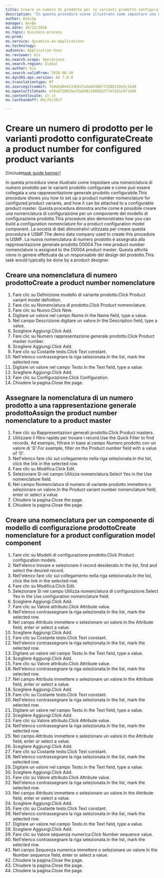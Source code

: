 ```yaml
--- 
title: Creare un numero di prodotto per le varianti prodotto configurate
description: "In questa procedura viene illustrato come impostare una nomenclatura di numero prodotto per le varianti prodotto configurate e come può essere collegata a una rappresentazione generale prodotto configurabile."
author: BibiSp
manager: AnnBe
ms.date: 10/25/2016
ms.topic: business-process
ms.prod: 
ms.service: dynamics-ax-applications
ms.technology: 
audience: Application User
ms.reviewer: bis
ms.search.scope: Operations
ms.search.region: Global
ms.author: bis
ms.search.validFrom: 2016-06-30
ms.dyn365.ops.version: AX 7.0.0
ms.translationtype: HT
ms.sourcegitcommit: 7e0a5d044133b917a3eb9386773205218e5c1b40
ms.openlocfilehash: e70a5f28635e75a69811085637f7e7431c0f1d40
ms.contentlocale: it-it
ms.lasthandoff: 09/29/2017

---
```

# <a name="create-a-product-number-for-configured-product-variants"></a><span data-ttu-id="5334c-103">Creare un numero di prodotto per le varianti prodotto configurate</span><span class="sxs-lookup"><span data-stu-id="5334c-103">Create a product number for configured product variants</span></span>

[!include[task guide banner](../../includes/task-guide-banner.md)]

<span data-ttu-id="5334c-104">In questa procedura viene illustrato come impostare una nomenclatura di numero prodotto per le varianti prodotto configurate e come può essere collegata a una rappresentazione generale prodotto configurabile.</span><span class="sxs-lookup"><span data-stu-id="5334c-104">This procedure shows you how to set up a product number nomenclature for configured product variants, and how it can be attached to a configurable product master.</span></span> <span data-ttu-id="5334c-105">Questa procedura dimostra anche come è possibile creare una nomenclatura di configurazione per un componente del modello di configurazione prodotto.</span><span class="sxs-lookup"><span data-stu-id="5334c-105">This procedure also demonstrates how you can build a configuration nomenclature for a product configuration model component.</span></span> <span data-ttu-id="5334c-106">La società di dati dimostrativi utilizzata per creare questa procedura è USMF.</span><span class="sxs-lookup"><span data-stu-id="5334c-106">The demo data company used to create this procedure is USMF.</span></span> <span data-ttu-id="5334c-107">La nuova nomenclatura di numero prodotto è assegnata alla rappresentazione generale prodotto D0004.</span><span class="sxs-lookup"><span data-stu-id="5334c-107">The new product number nomenclature is assigned to the D0004 product master.</span></span> <span data-ttu-id="5334c-108">Questa attività viene in genere effettuata da un responsabile del design del prodotto.</span><span class="sxs-lookup"><span data-stu-id="5334c-108">This task would typically be done by a product designer.</span></span>


## <a name="create-a-product-number-nomenclature"></a><span data-ttu-id="5334c-109">Creare una nomenclatura di numero prodotto</span><span class="sxs-lookup"><span data-stu-id="5334c-109">Create a product number nomenclature</span></span>
1. <span data-ttu-id="5334c-110">Fare clic su Definizione modello di variante prodotto.</span><span class="sxs-lookup"><span data-stu-id="5334c-110">Click Product variant model definition.</span></span>
2. <span data-ttu-id="5334c-111">Fare clic su Nomenclatura di prodotto.</span><span class="sxs-lookup"><span data-stu-id="5334c-111">Click Product nomenclature.</span></span>
3. <span data-ttu-id="5334c-112">Fare clic su Nuovo.</span><span class="sxs-lookup"><span data-stu-id="5334c-112">Click New.</span></span>
4. <span data-ttu-id="5334c-113">Digitare un valore nel campo Nome.</span><span class="sxs-lookup"><span data-stu-id="5334c-113">In the Name field, type a value.</span></span>
5. <span data-ttu-id="5334c-114">Nel campo Descrizione digitare un valore.</span><span class="sxs-lookup"><span data-stu-id="5334c-114">In the Description field, type a value.</span></span>
6. <span data-ttu-id="5334c-115">Scegliere Aggiungi.</span><span class="sxs-lookup"><span data-stu-id="5334c-115">Click Add.</span></span>
7. <span data-ttu-id="5334c-116">Fare clic su Numero rappresentazione generale prodotto.</span><span class="sxs-lookup"><span data-stu-id="5334c-116">Click Product master number.</span></span>
8. <span data-ttu-id="5334c-117">Scegliere Aggiungi.</span><span class="sxs-lookup"><span data-stu-id="5334c-117">Click Add.</span></span>
9. <span data-ttu-id="5334c-118">Fare clic su Costante testo.</span><span class="sxs-lookup"><span data-stu-id="5334c-118">Click Text constant.</span></span>
10. <span data-ttu-id="5334c-119">Nell'elenco contrassegnare la riga selezionata.</span><span class="sxs-lookup"><span data-stu-id="5334c-119">In the list, mark the selected row.</span></span>
11. <span data-ttu-id="5334c-120">Digitare un valore nel campo Testo.</span><span class="sxs-lookup"><span data-stu-id="5334c-120">In the Text field, type a value.</span></span>
12. <span data-ttu-id="5334c-121">Scegliere Aggiungi.</span><span class="sxs-lookup"><span data-stu-id="5334c-121">Click Add.</span></span>
13. <span data-ttu-id="5334c-122">Fare clic su Configurazione.</span><span class="sxs-lookup"><span data-stu-id="5334c-122">Click Configuration.</span></span>
14. <span data-ttu-id="5334c-123">Chiudere la pagina.</span><span class="sxs-lookup"><span data-stu-id="5334c-123">Close the page.</span></span>

## <a name="assign-the-product-number-nomenclature-to-a-product-master"></a><span data-ttu-id="5334c-124">Assegnare la nomenclatura di un numero prodotto a una rappresentazione generale prodotto</span><span class="sxs-lookup"><span data-stu-id="5334c-124">Assign the product number nomenclature to a product master</span></span>
1. <span data-ttu-id="5334c-125">Fare clic su Rappresentazioni generali prodotto.</span><span class="sxs-lookup"><span data-stu-id="5334c-125">Click Product masters.</span></span>
2. <span data-ttu-id="5334c-126">Utilizzare il filtro rapido per trovare i record.</span><span class="sxs-lookup"><span data-stu-id="5334c-126">Use the Quick Filter to find records.</span></span> <span data-ttu-id="5334c-127">Ad esempio, filtrare in base al campo Numero prodotto con un valore di 'D'.</span><span class="sxs-lookup"><span data-stu-id="5334c-127">For example, filter on the Product number field with a value of 'D'.</span></span>
3. <span data-ttu-id="5334c-128">Nell'elenco fare clic sul collegamento nella riga selezionata.</span><span class="sxs-lookup"><span data-stu-id="5334c-128">In the list, click the link in the selected row.</span></span>
4. <span data-ttu-id="5334c-129">Fare clic su Modifica.</span><span class="sxs-lookup"><span data-stu-id="5334c-129">Click Edit.</span></span>
5. <span data-ttu-id="5334c-130">Selezionare Sì nel campo Utilizza nomenclatura.</span><span class="sxs-lookup"><span data-stu-id="5334c-130">Select Yes in the Use nomenclature field.</span></span>
6. <span data-ttu-id="5334c-131">Nel campo Nomenclatura di numero di variante prodotto immettere o selezionare un valore.</span><span class="sxs-lookup"><span data-stu-id="5334c-131">In the Product variant number nomenclature field, enter or select a value.</span></span>
7. <span data-ttu-id="5334c-132">Chiudere la pagina.</span><span class="sxs-lookup"><span data-stu-id="5334c-132">Close the page.</span></span>
8. <span data-ttu-id="5334c-133">Chiudere la pagina.</span><span class="sxs-lookup"><span data-stu-id="5334c-133">Close the page.</span></span>

## <a name="create-nomenclature-for-a-product-configuration-model-component"></a><span data-ttu-id="5334c-134">Creare una nomenclatura per un componente di modello di configurazione prodotto</span><span class="sxs-lookup"><span data-stu-id="5334c-134">Create nomenclature for a product configuration model component</span></span>
1. <span data-ttu-id="5334c-135">Fare clic su Modelli di configurazione prodotto.</span><span class="sxs-lookup"><span data-stu-id="5334c-135">Click Product configuration models.</span></span>
2. <span data-ttu-id="5334c-136">Nell'elenco trovare e selezionare il record desiderato.</span><span class="sxs-lookup"><span data-stu-id="5334c-136">In the list, find and select the desired record.</span></span>
3. <span data-ttu-id="5334c-137">Nell'elenco fare clic sul collegamento nella riga selezionata.</span><span class="sxs-lookup"><span data-stu-id="5334c-137">In the list, click the link in the selected row.</span></span>
4. <span data-ttu-id="5334c-138">Fare clic su Modifica.</span><span class="sxs-lookup"><span data-stu-id="5334c-138">Click Edit.</span></span>
5. <span data-ttu-id="5334c-139">Selezionare Sì nel campo Utilizza nomenclatura di configurazione.</span><span class="sxs-lookup"><span data-stu-id="5334c-139">Select Yes in the Use configuration nomenclature field.</span></span>
6. <span data-ttu-id="5334c-140">Scegliere Aggiungi.</span><span class="sxs-lookup"><span data-stu-id="5334c-140">Click Add.</span></span>
7. <span data-ttu-id="5334c-141">Fare clic su Valore attributo.</span><span class="sxs-lookup"><span data-stu-id="5334c-141">Click Attribute value.</span></span>
8. <span data-ttu-id="5334c-142">Nell'elenco contrassegnare la riga selezionata.</span><span class="sxs-lookup"><span data-stu-id="5334c-142">In the list, mark the selected row.</span></span>
9. <span data-ttu-id="5334c-143">Nel campo Attributo immettere o selezionare un valore.</span><span class="sxs-lookup"><span data-stu-id="5334c-143">In the Attribute field, enter or select a value.</span></span>
10. <span data-ttu-id="5334c-144">Scegliere Aggiungi.</span><span class="sxs-lookup"><span data-stu-id="5334c-144">Click Add.</span></span>
11. <span data-ttu-id="5334c-145">Fare clic su Costante testo.</span><span class="sxs-lookup"><span data-stu-id="5334c-145">Click Text constant.</span></span>
12. <span data-ttu-id="5334c-146">Nell'elenco contrassegnare la riga selezionata.</span><span class="sxs-lookup"><span data-stu-id="5334c-146">In the list, mark the selected row.</span></span>
13. <span data-ttu-id="5334c-147">Digitare un valore nel campo Testo.</span><span class="sxs-lookup"><span data-stu-id="5334c-147">In the Text field, type a value.</span></span>
14. <span data-ttu-id="5334c-148">Scegliere Aggiungi.</span><span class="sxs-lookup"><span data-stu-id="5334c-148">Click Add.</span></span>
15. <span data-ttu-id="5334c-149">Fare clic su Valore attributo.</span><span class="sxs-lookup"><span data-stu-id="5334c-149">Click Attribute value.</span></span>
16. <span data-ttu-id="5334c-150">Nell'elenco contrassegnare la riga selezionata.</span><span class="sxs-lookup"><span data-stu-id="5334c-150">In the list, mark the selected row.</span></span>
17. <span data-ttu-id="5334c-151">Nel campo Attributo immettere o selezionare un valore.</span><span class="sxs-lookup"><span data-stu-id="5334c-151">In the Attribute field, enter or select a value.</span></span>
18. <span data-ttu-id="5334c-152">Scegliere Aggiungi.</span><span class="sxs-lookup"><span data-stu-id="5334c-152">Click Add.</span></span>
19. <span data-ttu-id="5334c-153">Fare clic su Costante testo.</span><span class="sxs-lookup"><span data-stu-id="5334c-153">Click Text constant.</span></span>
20. <span data-ttu-id="5334c-154">Nell'elenco contrassegnare la riga selezionata.</span><span class="sxs-lookup"><span data-stu-id="5334c-154">In the list, mark the selected row.</span></span>
21. <span data-ttu-id="5334c-155">Digitare un valore nel campo Testo.</span><span class="sxs-lookup"><span data-stu-id="5334c-155">In the Text field, type a value.</span></span>
22. <span data-ttu-id="5334c-156">Scegliere Aggiungi.</span><span class="sxs-lookup"><span data-stu-id="5334c-156">Click Add.</span></span>
23. <span data-ttu-id="5334c-157">Fare clic su Valore attributo.</span><span class="sxs-lookup"><span data-stu-id="5334c-157">Click Attribute value.</span></span>
24. <span data-ttu-id="5334c-158">Nell'elenco contrassegnare la riga selezionata.</span><span class="sxs-lookup"><span data-stu-id="5334c-158">In the list, mark the selected row.</span></span>
25. <span data-ttu-id="5334c-159">Nel campo Attributo immettere o selezionare un valore.</span><span class="sxs-lookup"><span data-stu-id="5334c-159">In the Attribute field, enter or select a value.</span></span>
26. <span data-ttu-id="5334c-160">Scegliere Aggiungi.</span><span class="sxs-lookup"><span data-stu-id="5334c-160">Click Add.</span></span>
27. <span data-ttu-id="5334c-161">Fare clic su Costante testo.</span><span class="sxs-lookup"><span data-stu-id="5334c-161">Click Text constant.</span></span>
28. <span data-ttu-id="5334c-162">Nell'elenco contrassegnare la riga selezionata.</span><span class="sxs-lookup"><span data-stu-id="5334c-162">In the list, mark the selected row.</span></span>
29. <span data-ttu-id="5334c-163">Digitare un valore nel campo Testo.</span><span class="sxs-lookup"><span data-stu-id="5334c-163">In the Text field, type a value.</span></span>
30. <span data-ttu-id="5334c-164">Scegliere Aggiungi.</span><span class="sxs-lookup"><span data-stu-id="5334c-164">Click Add.</span></span>
31. <span data-ttu-id="5334c-165">Fare clic su Valore attributo.</span><span class="sxs-lookup"><span data-stu-id="5334c-165">Click Attribute value.</span></span>
32. <span data-ttu-id="5334c-166">Nell'elenco contrassegnare la riga selezionata.</span><span class="sxs-lookup"><span data-stu-id="5334c-166">In the list, mark the selected row.</span></span>
33. <span data-ttu-id="5334c-167">Nel campo Attributo immettere o selezionare un valore.</span><span class="sxs-lookup"><span data-stu-id="5334c-167">In the Attribute field, enter or select a value.</span></span>
34. <span data-ttu-id="5334c-168">Scegliere Aggiungi.</span><span class="sxs-lookup"><span data-stu-id="5334c-168">Click Add.</span></span>
35. <span data-ttu-id="5334c-169">Fare clic su Costante testo.</span><span class="sxs-lookup"><span data-stu-id="5334c-169">Click Text constant.</span></span>
36. <span data-ttu-id="5334c-170">Nell'elenco contrassegnare la riga selezionata.</span><span class="sxs-lookup"><span data-stu-id="5334c-170">In the list, mark the selected row.</span></span>
37. <span data-ttu-id="5334c-171">Digitare un valore nel campo Testo.</span><span class="sxs-lookup"><span data-stu-id="5334c-171">In the Text field, type a value.</span></span>
38. <span data-ttu-id="5334c-172">Scegliere Aggiungi.</span><span class="sxs-lookup"><span data-stu-id="5334c-172">Click Add.</span></span>
39. <span data-ttu-id="5334c-173">Fare clic su Valore sequenza numerica.</span><span class="sxs-lookup"><span data-stu-id="5334c-173">Click Number sequence value.</span></span>
40. <span data-ttu-id="5334c-174">Nell'elenco contrassegnare la riga selezionata.</span><span class="sxs-lookup"><span data-stu-id="5334c-174">In the list, mark the selected row.</span></span>
41. <span data-ttu-id="5334c-175">Nel campo Sequenza numerica immettere o selezionare un valore.</span><span class="sxs-lookup"><span data-stu-id="5334c-175">In the Number sequence field, enter or select a value.</span></span>
42. <span data-ttu-id="5334c-176">Chiudere la pagina.</span><span class="sxs-lookup"><span data-stu-id="5334c-176">Close the page.</span></span>
43. <span data-ttu-id="5334c-177">Chiudere la pagina.</span><span class="sxs-lookup"><span data-stu-id="5334c-177">Close the page.</span></span>
44. <span data-ttu-id="5334c-178">Chiudere la pagina.</span><span class="sxs-lookup"><span data-stu-id="5334c-178">Close the page.</span></span>


